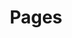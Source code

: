 ---
cloudinary_convert: false
cover: htts://media.codingcat.dev/image/upload/v1635180996/main-codingcatdev-photo/qempnvsuvqaptfi1lheh.png
excerpt: Next.js pages are React Components exported in a file in the pages directory. Learn how they work here.
published: published
slug: nextjs-basic-features-pages
start: June 1, 2022
title: Pages
---
